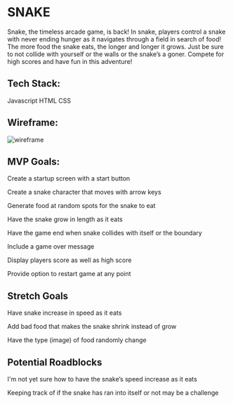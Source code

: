 # SNAKE


Snake, the timeless arcade game, is back! In snake, players control a snake with never ending hunger as it navigates through a field in search of food! The more food the snake eats, the longer and longer it grows. Just be sure to not collide with yourself or the walls or the snake’s a goner. Compete for high scores and have fun in this adventure!


## Tech Stack:

Javascript
HTML
CSS

## Wireframe:
![wireframe](project1wireframe.jpg) 


## MVP Goals:

Create a startup screen with a start button

Create a snake character that moves with arrow keys

Generate food at random spots for the snake to eat

Have the snake grow in length as it eats

Have the game end when snake collides with itself or the boundary

Include a game over message

Display players score as well as high score

Provide option to restart game at any point


## Stretch Goals

Have snake increase in speed as it eats

Add bad food that makes the snake shrink instead of grow

Have the type (image) of food randomly change


## Potential Roadblocks

I'm not yet sure how to have the snake’s speed increase as it eats

Keeping track of if the snake has ran into itself or not may be a challenge


